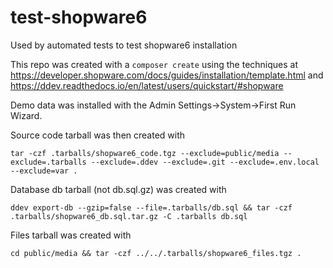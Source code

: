 # test-shopware6
Used by automated tests to test shopware6 installation

This repo was created with a `composer create` using the techniques at https://developer.shopware.com/docs/guides/installation/template.html and https://ddev.readthedocs.io/en/latest/users/quickstart/#shopware

Demo data was installed with the Admin Settings->System->First Run Wizard.

Source code tarball was then created with 
```
tar -czf .tarballs/shopware6_code.tgz --exclude=public/media --exclude=.tarballs --exclude=.ddev --exclude=.git --exclude=.env.local --exclude=var .
```

Database db tarball (not db.sql.gz) was created with
```
ddev export-db --gzip=false --file=.tarballs/db.sql && tar -czf .tarballs/shopware6_db.sql.tar.gz -C .tarballs db.sql
```

Files tarball was created with
```
cd public/media && tar -czf ../../.tarballs/shopware6_files.tgz .
```
